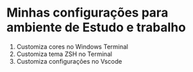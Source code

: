 # Minhas configurações para ambiente de Estudo e trabalho

1. Customiza cores no Windows Terminal
2. Customiza tema ZSH no Terminal
3. Customiza configurações no Vscode
